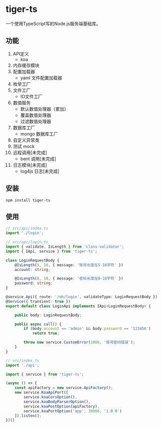 # tiger-ts
一个使用TypeScript写的Node.js服务端基础库。

## 功能

1. API定义
    * koa
2. 内存缓存模块
3. 配置加载器
    * yaml 文件配置加载器
4. 枚举工厂
5. 文件工厂
    * IO文件工厂
6. 数值服务
    * 默认数值处理器（累加）
    * 覆盖数值处理器
    * 过滤数值处理器
7. 数据库工厂
    * mongo 数据库工厂
8. 自定义异常类
9. 测试 mock
10. 远程调用[未完成]
    * bent 调用[未完成]
11. 日志模块[未完成]
    * log4js 日志[未完成]

## 安装

```
npm install tiger-ts
```

## 使用

```typescript
// src/api/index.ts
import './login';
```

```typescript
// src/api/login.ts
import { validate, IsLength } from 'class-validator';
import { IApi, service } from 'tiger-ts';

class LoginRequestBody {
    @IsLength(5, 10, { message: '账号长度在5-10字符' })
    account: string;

    @IsLength(8, 18, { message: '密码长度在8-18字符' })
    password: string;
}

@service.Api({ route: '/mh/login', validateType: LoginRequestBody })
@Service({ transient: true })
export default class LoginApi implements IApi<LoginRequestBody> {

    public body: LoginRequestBody;

    public async call() {
        if (body.account == 'admin' && body.password == '123456')
            return true;

        throw new service.CustomError(1000, '账号密码错误');
    }
}
```

```typescript
// src/index.ts
import './api';

import { service } from 'tiger-ts';

(async () => {
    const apiFactory = new service.ApiFactory();
    new service.KoaApiPort([
        service.koaCorsOption(),
        service.koaBodyParserOption(),
        service.koaPostOption(apiFactory),
        service.koaPortOption('app', 30000, '1.0.0')
    ]).listen();
})()
```
